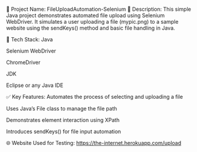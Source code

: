 📁 Project Name: FileUploadAutomation-Selenium
📝 Description:
This simple Java project demonstrates automated file upload using Selenium WebDriver.
It simulates a user uploading a file (mypic.png) to a sample website using the sendKeys() method and basic file handling in Java.

🔧 Tech Stack:
Java

Selenium WebDriver

ChromeDriver

JDK

Eclipse or any Java IDE

✅ Key Features:
Automates the process of selecting and uploading a file

Uses Java’s File class to manage the file path

Demonstrates element interaction using XPath

Introduces sendKeys() for file input automation

🌐 Website Used for Testing:
https://the-internet.herokuapp.com/upload

